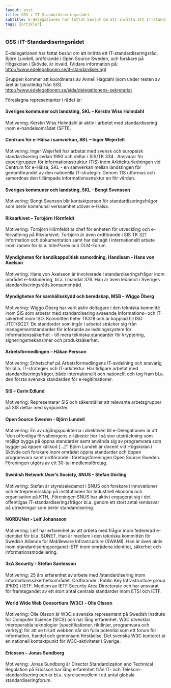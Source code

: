 ```yaml
---
layout: post
title: OSS i IT-Standardiseringsrådet
subtitle: E-delegationen har fattat beslut om att inrätta ett IT-standardiseringsråd
tags: [artiklar]
---
```


### OSS i IT-Standardiseringsrådet
E-delegationen har fattat beslut om att inrätta ett IT-standardiseringsråd. Björn Lundell, ordförande i Open Source Sweden, och forskare på Högskolan i Skövde, är invald.
(Vidare information på: http://www.edelegationen.se/it-standardisering)


Gruppen kommer att koordineras av Anneli Hagdahl (som under resten av året är
tjänstledig från SIS).
http://www.edelegationen.se/sida/delegationens-sekretariat

Föreslagna representanter i rådet är:

#### Sveriges kommuner och landsting, SKL – Kerstin Wiss Holmdahl
Motivering: Kerstin Wiss Holmdahl är aktiv i arbetet med standardisering
inom e-handelsområdet (SFTI).

#### Centrum för e-Hälsa i samverkan, SKL – Inger Wejerfelt
Motivering: Inger Wejerfelt har arbetat med svensk och europeisk
standardisering sedan 1993 och deltar i SIS/TK 334 . Ansvarar för
expertgruppen för informationsstruktur (TIS) inom Arkitekturledningen
vid Centrum för e-Hälsa, SKL - en samverkan mellan landstingen för
genomförandet av den nationella IT-strategin. Genom TIS utformas och
samordnas den tillämpade informationsstruktur en för vården.

#### Sveriges kommuner och landsting, SKL – Bengt Svensson
Motivering: Bengt Svenson blir kontaktperson för standardiseringsfrågor
som berör kommunal verksamhet utöver e-Hälsa.

#### Riksarkivet – Torbjörn Hörnfeldt
Motivering: Torbjörn Hörnfeldt är chef för enheten för utveckling och
e-förvaltning på Riksarkivet. Torbjörn är även ordförande i SIS TK 321
Information och dokumentation samt har deltagit i internationellt arbete
inom ramen för bl.a. InterPares och DLM-Forum.

#### Myndigheten för handikappolitisk samordning, Handisam - Hans von Axelson
Motivering: Hans von Axelsson är involverade i standardiseringsfrågor
inom området e-Inkludering, bl.a. i mandat 376. Han är även ledamot i
Sveriges standardiseringsråds konsumentråd.

#### Myndigheten för samhällsskydd och beredskap, MSB – Wiggo Öberg
Motivering: Wiggo Öberg har varit aktiv deltagare i den tekniska
kommitté inom SIS som arbetar med standardisering avseende Informations-
och IT-säkerhet inom ISO. Kommittén heter TK318 och är kopplad till ISO
JTC1/SC27. De standarder som ingår i arbetet sträcker sig från
managementstandarder för införande av ledningssystem för
informationssäkerhet - till mera tekniska standarder för kryptering,
signeringsmekansimer och produktsäkerhet.

#### Arbetsförmedlingen – Håkan Persson
Motivering: Enhetschef på Arbetsförmedlingens IT-avdelning och ansvarig
för bl.a. IT-strategier och IT-arkitektur. Har tidigare arbetat med
standardiseringsfrågor, både internationellt och
nationellt och tog fram bl.a. den första svenska standarden för
e-legitimationer.

#### SIS – Carin Edlund
Motivering: Representerar SIS och säkerställer att relevanta
arbetsgrupper på SIS deltar med synpunkter.

#### Open Source Sweden - Björn Lundell
Motivering: En av utgångspunkterna i direktiven till e-Delegationen är
att ”den offentliga förvaltningens e-tjänster bör i så stor utsträckning
som möjligt bygga på öppna standarder samt använda sig av programvara
som bygger på öppen källkod […]”.
Björn Lundell är docent vid Högskolan i Skövde och forskare inom området
öppna standarder och öppen programvara samt ordförande i
företagsföreningen Open Source Sweden. Föreningen utgörs av ett 30-tal
medlemsföretag.

#### Swedish Network User’s Society, SNUS – Stefan Görling
Motivering: Stefan är styrelseledamot i SNUS och forskare i innovationer
och entreprenörsskap på institutionen för Industriell ekonomi och
organisation på KTH,. Föreningen SNUS har aktivt engagerat sig i det
offentligas IT-standardiseringsfrågor bl.a. genom ett stort antal
remissvar på utredningar som berör standardisering.

#### NORDUNet - Leif Johansson
Motivering: Leif har erfarenhet av att arbeta med frågor inom federerad
e-identitet för bl.a. SUNET. Han är medlem i den tekniska kommittén för
Swedish Alliance for Middleware Infrastructure (SWAMI). Han är även
aktiv inom standardiseringsorganet IETF inom områdena identitet,
säkerhet och informationsmodellering.

#### 3xA Security - Stefan Santesson
Motivering: 25 års erfarenhet av arbete med /standardisering inom
informationssäkerhetsområdet. Ordförande i Public Key Infrastructure
group (PKIX) i IETF. Medlem av IETF Security Area Directorate och har
ansvarat för framtagandet av ett stort antal centrala standarder inom
ETSI och IETF.

#### World Wide Web Consortium (W3C) - Olle Olsson
Motivering: Olle Olsson är W3C:s svenska representant på Swedish
Institute for Computer Science (SICS) och har lång erfarenhet. W3C
utvecklar interoperabla teknologier (specifikationer, riktlinjer,
programvara och verktyg) för att se till att webben når sin fulla
potential som ett forum för information, handel och gemensam förståelse.
Det svenska W3C kontoret är en nationell kontaktpunkt för
W3C-aktiviteter i Sverige.

#### Ericsson – Jonas Sundborg
Motivering: Jonas Sundborg är Director Standardization and Technical
Regulation på Ericsson har lång erfarenhet från IT- och
Telekom-standardisering och är bl.a. styrelsemedlem i ett antal globala
standardiseringforum.
